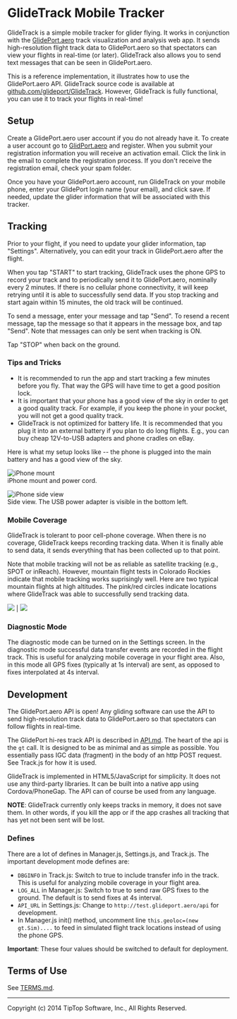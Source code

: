 # GlideTrack Mobile Tracker

GlideTrack is a simple mobile tracker for glider flying.  It works in
conjunction with the [GlidePort.aero](http://glideport.aero) track visualization
and analysis web app. It sends high-resolution flight track data to
GlidePort.aero so that spectators can view your flights in real-time (or later).
GlideTrack also allows you to send text messages that can be seen in
GlidePort.aero.

This is a reference implementation, it illustrates how to use the GlidePort.aero
API.  GlideTrack source code is available at
[github.com/glideport/GlideTrack](https://github.com/glideport/GlideTrack).
However, GlideTrack is fully functional, you can use it to track your flights in
real-time!

<!--
See [README.md](https://github.com/glideport/GlideTrack/blob/master/README.md)
for more info.
-->


## Setup

Create a GlidePort.aero user account if you do not already have it.  To create a
user account go to [GlidPort.aero](http://glideport.aero) and register.  When
you submit your registration information you will receive an activation email.
Click the link in the email to complete the registration process.  If you don't
receive the registration email, check your spam folder.

Once you have your GlidePort.aero account, run GlideTrack on your mobile phone,
enter your GlidePort login name (your email), and click save.  If needed, update
the glider information that will be associated with this tracker.


## Tracking

Prior to your flight, if you need to update your glider information, tap
"Settings".  Alternatively, you can edit your track in GlidePort.aero after the
flight.

When you tap "START" to start tracking, GlideTrack uses the phone GPS to record
your track and to periodically send it to GlidePort.aero, nominally every 2
minutes.  If there is no cellular phone connectivity, it will keep retrying
until it is able to successfully send data.  If you stop tracking and start
again within 15 minutes, the old track will be continued.

To send a message, enter your message and tap "Send".  To resend a recent
message, tap the message so that it appears in the message box, and tap "Send".
Note that messages can only be sent when tracking is ON.

Tap "STOP" when back on the ground.


### Tips and Tricks

  * It is recommended to run the app and start tracking a few minutes before you
    fly.  That way the GPS will have time to get a good position lock.
  * It is important that your phone has a good view of the sky in order to get a
    good quality track.  For example, if you keep the phone in your pocket, you
    will not get a good quality track.
  * GlideTrack is not optimized for battery life.  It is recommended that you
    plug it into an external battery if you plan to do long flights.  E.g., you
    can buy cheap 12V-to-USB adapters and phone cradles on eBay.

Here is what my setup looks like -- the phone is plugged into the main battery
and has a good view of the sky.

![iPhone mount](img/iPhone-mount1.jpg)  
iPhone mount and power cord.

![iPhone side view](img/iPhone-mount2.jpg)  
Side view.  The USB power adapter is visible in the bottom left.


### Mobile Coverage

GlideTrack is tolerant to poor cell-phone coverage.  When there is no coverage,
GlideTrack keeps recording tracking data.  When it is finally able to send data,
it sends everything that has been collected up to that point.

Note that mobile tracking will not be as reliable as satellite tracking (e.g.,
SPOT or inReach).  However, mountain flight tests in Colorado Rockies indicate
that mobile tracking works suprisingly well.  Here are two typical mountain
flights at high altitudes.  The pink/red circles indicate locations where
GlideTrack was able to successfully send tracking data.

![](img/coverage-20140504.jpg) | ![](img/coverage-20140527.jpg)


### Diagnostic Mode

The diagnostic mode can be turned on in the Settings screen.  In the diagnostic
mode successful data transfer events are recorded in the flight track.  This is
useful for analyzing mobile coverage in your flight area.  Also, in this mode
all GPS fixes (typically at 1s interval) are sent, as opposed to fixes
interpolated at 4s interval.


## Development

The GlidePort.aero API is open!  Any gliding software can use the API to send
high-resolution track data to GlidePort.aero so that spectators can follow
flights in real-time.

The GlidePort hi-res track API is described in [API.md](API.md). The heart of
the api is the `gt` call.  It is designed to be as minimal and as simple as
possible.  You essentially pass IGC data (fragment) in the body of an http POST
request.  See Track.js for how it is used.

GlideTrack is implemented in HTML5/JavaScript for simplicity.  It does not use
any third-party libraries.  It can be built into a native app using
Cordova/PhoneGap.  The API can of course be used from any language.

__NOTE__: GlideTrack currently only keeps tracks in memory, it does not save
them.  In other words, if you kill the app or if the app crashes all tracking
that has yet not been sent will be lost.

### Defines

There are a lot of defines in Manager.js, Settings.js, and Track.js.  The
important development mode defines are:

  * `DBGINFO` in Track.js: Switch to true to include transfer info in the track.
    This is useful for analyzing mobile coverage in your flight area.
  * `LOG_ALL` in Manager.js: Switch to true to send raw GPS fixes to the ground.
    The default is to send fixes at 4s interval.
  * `API_URL` in Settings.js: Change to `http://test.glideport.aero/api` for
    development.
  * In Manager.js init() method, uncomment line `this.geoloc=(new gt.Sim)....`
    to feed in simulated flight track locations instead of using the phone GPS.

__Important__: These four values should be switched to default for deployment.


## Terms of Use

See [TERMS.md](TERMS.md).

---
Copyright (c) 2014 TipTop Software, Inc., All Rights Reserved.

